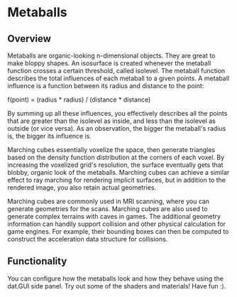 # Metaballs

## Overview
Metaballs are organic-looking n-dimensional objects. They are great to make bloppy shapes. An isosurface is created whenever the metaball function crosses a certain threshold, called isolevel. The metaball function describes the total influences of each metaball to a given points. A metaball influence is a function between its radius and distance to the point:

f(point) = (radius * radius) / (distance * distance)

By summing up all these influences, you effectively describes all the points that are greater than the isolevel as inside, and less than the isolevel as outside (or vice versa). As an observation, the bigger the metaball's radius is, the bigger its influence is.

Marching cubes essentially voxelize the space, then generate triangles based on the density function distribution at the corners of each voxel. By increasing the voxelized grid's resolution, the surface eventually gets that blobby, organic look of the metaballs. Marching cubes can achieve a similar effect to ray marching for rendering implicit surfaces, but in addition to the rendered image, you also retain actual geometries.

Marching cubes are commonly used in MRI scanning, where you can generate geometries for the scans. Marching cubes are also used to generate complex terrains with caves in games. The additional geometry information can handily support collision and other physical calculation for game engines. For example, their bounding boxes can then be computed to construct the acceleration data structure for collisions.

## Functionality
You can configure how the metaballs look and how they behave using the dat.GUI side panel. Try out some of the shaders and materials! Have fun :).
